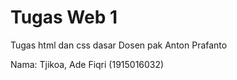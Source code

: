 # Tugas Web 1 
Tugas html dan css dasar
Dosen pak Anton Prafanto

Nama: Tjikoa, Ade Fiqri (1915016032)
